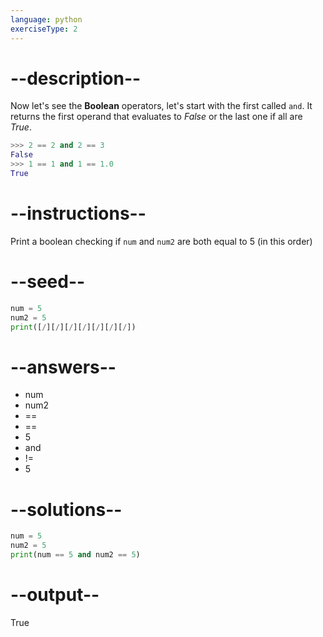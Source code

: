 ```yaml
---
language: python
exerciseType: 2
---
```


# --description--

Now let's see the **Boolean** operators, let's start with the first called `and`.
It returns the first operand that evaluates to *False* or the last one if all are *True*.
```python
>>> 2 == 2 and 2 == 3
False
>>> 1 == 1 and 1 == 1.0
True
```

# --instructions--

Print a boolean checking if `num` and `num2` are both equal to 5 (in this order)

# --seed--

```python
num = 5
num2 = 5
print([/][/][/][/][/][/][/])
```

# --answers--

- num 
- num2 
- == 
- == 
- 5
-  and 
- != 
- 5

# --solutions--

```python
num = 5
num2 = 5
print(num == 5 and num2 == 5)
```

# --output--

True
